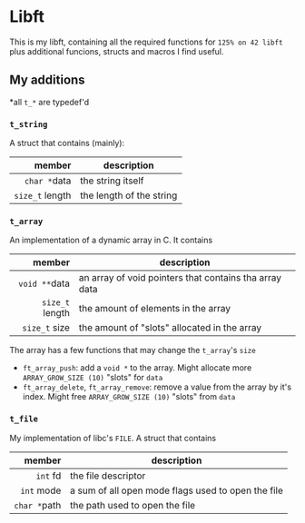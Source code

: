 # Libft

This is my libft, containing all the required functions for `125% on 42 libft` plus additional funcions, structs and macros I find useful.

## My additions

*all `t_*` are typedef'd

### `t_string`

A struct that contains (mainly):

| member          | description              |
| --------------: | ------------------------ |
| `char *`data    | the string itself        |
| `size_t` length | the length of the string |

### `t_array`

An implementation of a dynamic array in C. It contains

| member          | description              |
| --------------: | ------------------------ |
| `void **`data   | an array of void pointers that contains tha array data |
| `size_t` length | the amount of elements in the array |
| `size_t` size   | the amount of "slots" allocated in the array |

The array has a few functions that may change the `t_array`'s `size`
- `ft_array_push`: add a `void *` to the array. Might allocate more `ARRAY_GROW_SIZE (10)` "slots" for `data`
- `ft_array_delete`, `ft_array_remove`: remove a value from the array by it's index. Might free `ARRAY_GROW_SIZE (10)` "slots" from `data`

### `t_file`

My implementation of libc's `FILE`. A struct that contains

| member          | description                    |
| --------------: | ------------------------------ |
| `int` fd        | the file descriptor            |
| `int` mode      | a sum of all open mode flags used to open the file |
| `char *`path    | the path used to open the file |
